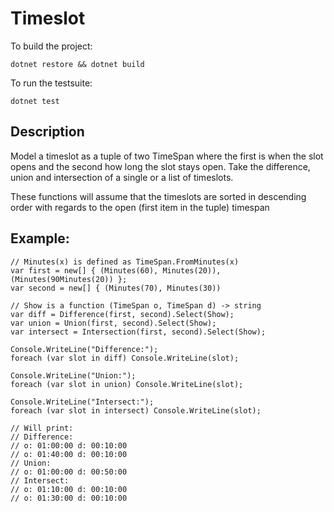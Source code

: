 # Timeslot
To build the project: 

`dotnet restore && dotnet build`

To run the testsuite:

 `dotnet test`

## Description

Model a timeslot as a tuple of two TimeSpan where the first is when the slot opens and the second how long the slot stays open. Take the difference, union and intersection of a single or a list of timeslots.

These functions will assume that the timeslots are sorted in descending order with regards to the open (first item in the tuple) timespan

## Example:


```
// Minutes(x) is defined as TimeSpan.FromMinutes(x)
var first = new[] { (Minutes(60), Minutes(20)), (Minutes(90Minutes(20)) };
var second = new[] { (Minutes(70), Minutes(30)) 

// Show is a function (TimeSpan o, TimeSpan d) -> string 
var diff = Difference(first, second).Select(Show);
var union = Union(first, second).Select(Show);
var intersect = Intersection(first, second).Select(Show);

Console.WriteLine("Difference:");
foreach (var slot in diff) Console.WriteLine(slot);

Console.WriteLine("Union:");
foreach (var slot in union) Console.WriteLine(slot);

Console.WriteLine("Intersect:");
foreach (var slot in intersect) Console.WriteLine(slot);

// Will print:
// Difference:
// o: 01:00:00 d: 00:10:00
// o: 01:40:00 d: 00:10:00
// Union:
// o: 01:00:00 d: 00:50:00
// Intersect:
// o: 01:10:00 d: 00:10:00
// o: 01:30:00 d: 00:10:00

```